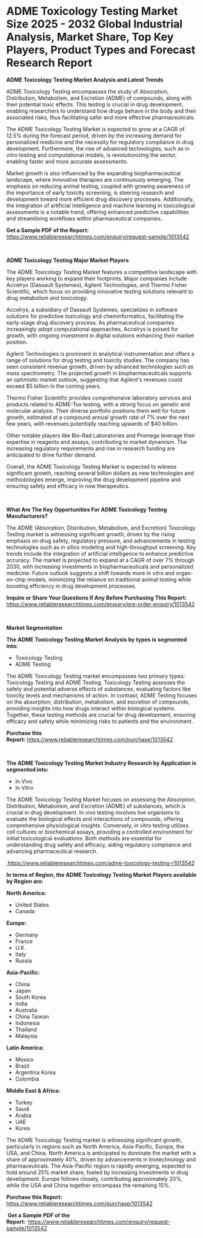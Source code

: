 <p><h1>ADME Toxicology Testing Market Size 2025 - 2032 Global Industrial Analysis, Market Share, Top Key Players, Product Types and Forecast Research Report</h1></p><p><strong>ADME Toxicology Testing Market Analysis and Latest Trends</strong></p>
<p><p>ADME Toxicology Testing encompasses the study of Absorption, Distribution, Metabolism, and Excretion (ADME) of compounds, along with their potential toxic effects. This testing is crucial in drug development, enabling researchers to understand how drugs behave in the body and their associated risks, thus facilitating safer and more effective pharmaceuticals.</p><p>The ADME Toxicology Testing Market is expected to grow at a CAGR of 12.5% during the forecast period, driven by the increasing demand for personalized medicine and the necessity for regulatory compliance in drug development. Furthermore, the rise of advanced technologies, such as in vitro testing and computational models, is revolutionizing the sector, enabling faster and more accurate assessments.</p><p>Market growth is also influenced by the expanding biopharmaceutical landscape, where innovative therapies are continuously emerging. The emphasis on reducing animal testing, coupled with growing awareness of the importance of early toxicity screening, is steering research and development toward more efficient drug discovery processes. Additionally, the integration of artificial intelligence and machine learning in toxicological assessments is a notable trend, offering enhanced predictive capabilities and streamlining workflows within pharmaceutical companies.</p></p>
<p><strong>Get a Sample PDF of the Report:&nbsp;</strong> <a href="https://www.reliableresearchtimes.com/enquiry/request-sample/1013542?utm_campaign=3027&utm_medium=2&utm_source=Github&utm_content=ia&utm_term=17042025&utm_id=adme-toxicology-testing">https://www.reliableresearchtimes.com/enquiry/request-sample/1013542</a></p>
<p>&nbsp;</p>
<p><strong>ADME Toxicology Testing Major Market Players</strong></p>
<p><p>The ADME Toxicology Testing Market features a competitive landscape with key players working to expand their footprints. Major companies include Accelrys (Dassault Systemes), Agilent Technologies, and Thermo Fisher Scientific, which focus on providing innovative testing solutions relevant to drug metabolism and toxicology.</p><p>Accelrys, a subsidiary of Dassault Systemes, specializes in software solutions for predictive toxicology and cheminformatics, facilitating the early-stage drug discovery process. As pharmaceutical companies increasingly adopt computational approaches, Accelrys is poised for growth, with ongoing investment in digital solutions enhancing their market position.</p><p>Agilent Technologies is prominent in analytical instrumentation and offers a range of solutions for drug testing and toxicity studies. The company has seen consistent revenue growth, driven by advanced technologies such as mass spectrometry. The projected growth in biopharmaceuticals supports an optimistic market outlook, suggesting that Agilent's revenues could exceed $5 billion in the coming years.</p><p>Thermo Fisher Scientific provides comprehensive laboratory services and products related to ADME-Tox testing, with a strong focus on genetic and molecular analysis. Their diverse portfolio positions them well for future growth, estimated at a compound annual growth rate of 7% over the next few years, with revenues potentially reaching upwards of $40 billion.</p><p>Other notable players like Bio-Rad Laboratories and Promega leverage their expertise in reagents and assays, contributing to market dynamism. The increasing regulatory requirements and rise in research funding are anticipated to drive further demand.</p><p>Overall, the ADME Toxicology Testing Market is expected to witness significant growth, reaching several billion dollars as new technologies and methodologies emerge, improving the drug development pipeline and ensuring safety and efficacy in new therapeutics.</p></p>
<p>&nbsp;</p>
<p><strong>What Are The Key Opportunities For ADME Toxicology Testing Manufacturers?</strong></p>
<p><p>The ADME (Absorption, Distribution, Metabolism, and Excretion) Toxicology Testing market is witnessing significant growth, driven by the rising emphasis on drug safety, regulatory pressure, and advancements in testing technologies such as in silico modeling and high-throughput screening. Key trends include the integration of artificial intelligence to enhance predictive accuracy. The market is projected to expand at a CAGR of over 7% through 2030, with increasing investments in biopharmaceuticals and personalized medicine. Future outlook suggests a shift towards more in vitro and organ-on-chip models, minimizing the reliance on traditional animal testing while boosting efficiency in drug development processes.</p></p>
<p><strong>Inquire or Share Your Questions If Any Before Purchasing This Report:</strong> <a href="https://www.reliableresearchtimes.com/enquiry/pre-order-enquiry/1013542?utm_campaign=3027&utm_medium=2&utm_source=Github&utm_content=ia&utm_term=17042025&utm_id=adme-toxicology-testing">https://www.reliableresearchtimes.com/enquiry/pre-order-enquiry/1013542</a></p>
<p>&nbsp;</p>
<p><strong>Market Segmentation</strong></p>
<p><strong>The ADME Toxicology Testing Market Analysis by types is segmented into:</strong></p>
<p><ul><li>Toxicology Testing</li><li>ADME Testing</li></ul></p>
<p><p>The ADME Toxicology Testing market encompasses two primary types: Toxicology Testing and ADME Testing. Toxicology Testing assesses the safety and potential adverse effects of substances, evaluating factors like toxicity levels and mechanisms of action. In contrast, ADME Testing focuses on the absorption, distribution, metabolism, and excretion of compounds, providing insights into how drugs interact within biological systems. Together, these testing methods are crucial for drug development, ensuring efficacy and safety while minimizing risks to patients and the environment.</p></p>
<p><strong>Purchase this Report:&nbsp;</strong><a href="https://www.reliableresearchtimes.com/purchase/1013542?utm_campaign=3027&utm_medium=2&utm_source=Github&utm_content=ia&utm_term=17042025&utm_id=adme-toxicology-testing">https://www.reliableresearchtimes.com/purchase/1013542</a></p>
<p>&nbsp;</p>
<p><strong>The ADME Toxicology Testing Market Industry Research by Application is segmented into:</strong></p>
<p><ul><li>In Vivo</li><li>In Vitro</li></ul></p>
<p><p>The ADME Toxicology Testing Market focuses on assessing the Absorption, Distribution, Metabolism, and Excretion (ADME) of substances, which is crucial in drug development. In vivo testing involves live organisms to evaluate the biological effects and interactions of compounds, offering comprehensive physiological insights. Conversely, in vitro testing utilizes cell cultures or biochemical assays, providing a controlled environment for initial toxicological evaluations. Both methods are essential for understanding drug safety and efficacy, aiding regulatory compliance and advancing pharmaceutical research.</p></p>
<p><a href="https://www.reliableresearchtimes.com/adme-toxicology-testing-r1013542?utm_campaign=3027&utm_medium=2&utm_source=Github&utm_content=ia&utm_term=17042025&utm_id=adme-toxicology-testing">&nbsp;https://www.reliableresearchtimes.com/adme-toxicology-testing-r1013542</a></p>
<p><strong>In terms of Region, the ADME Toxicology Testing Market Players available by Region are:</strong></p>
<p>
    <p> <strong> North America: </strong>
        <ul>
            <li>United States</li>
            <li>Canada</li>
        </ul>
        </p> 
    <p> <strong> Europe: </strong>
        <ul>
            <li>Germany</li>
            <li>France</li>
            <li>U.K.</li>
            <li>Italy</li>
            <li>Russia</li>
        </ul>
        </p> 
    <p> <strong> Asia-Pacific: </strong>
        <ul>
            <li>China</li>
            <li>Japan</li>
            <li>South Korea</li>
            <li>India</li>
            <li>Australia</li>
            <li>China Taiwan</li>
            <li>Indonesia</li>
            <li>Thailand</li>
            <li>Malaysia</li>
        </ul>
        </p> 
    <p> <strong> Latin America: </strong>
        <ul>
            <li>Mexico</li>
            <li>Brazil</li>
            <li>Argentina Korea</li>
            <li>Colombia</li>
        </ul>
        </p> 
    <p> <strong> Middle East & Africa: </strong>
        <ul>
            <li>Turkey</li>
            <li>Saudi</li>
            <li>Arabia</li>
            <li>UAE</li>
            <li>Korea</li>
        </ul>
    </p>
    </p>
<p><p>The ADME Toxicology Testing market is witnessing significant growth, particularly in regions such as North America, Asia-Pacific, Europe, the USA, and China. North America is anticipated to dominate the market with a share of approximately 40%, driven by advancements in biotechnology and pharmaceuticals. The Asia-Pacific region is rapidly emerging, expected to hold around 25% market share, fueled by increasing investments in drug development. Europe follows closely, contributing approximately 20%, while the USA and China together encompass the remaining 15%.</p></p>
<p><strong>Purchase this Report: </strong><a href="https://www.reliableresearchtimes.com/purchase/1013542?utm_campaign=3027&utm_medium=2&utm_source=Github&utm_content=ia&utm_term=17042025&utm_id=adme-toxicology-testing">https://www.reliableresearchtimes.com/purchase/1013542</a></p>
<p>&nbsp;<strong>Get a Sample PDF of the Report:&nbsp;&nbsp;</strong><a href="https://www.reliableresearchtimes.com/enquiry/request-sample/1013542?utm_campaign=3027&utm_medium=2&utm_source=Github&utm_content=ia&utm_term=17042025&utm_id=adme-toxicology-testing">https://www.reliableresearchtimes.com/enquiry/request-sample/1013542</a></p>
<p><strong></strong></p>
<p><p></p><p></p><p></p></p>